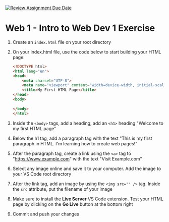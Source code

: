[![Review Assignment Due Date](https://classroom.github.com/assets/deadline-readme-button-22041afd0340ce965d47ae6ef1cefeee28c7c493a6346c4f15d667ab976d596c.svg)](https://classroom.github.com/a/Opsok1cO)
# Web 1 - Intro to Web Dev 1 Exercise

1. Create an `index.html` file on your root directory
2. On your index.html file, use the code below to start building your HTML page:

    ```html
    <!DOCTYPE html>
    <html lang="en">
    <head>
        <meta charset="UTF-8">
        <meta name="viewport" content="width=device-width, initial-scale=1.0">
        <title>My First HTML Page</title>
    </head>
    <body>
        
    </body>
    </html>
    ```

3. Inside the `<body>` tags, add a heading, add an `<h1>` heading "Welcome to my first HTML page"
4. Below the h1 tag, add a paragraph tag with the text "This is my first paragraph in HTML. I'm learning how to create web pages!"
5. After the paragraph tag, create a link using the `<a>` tag to "https://www.example.com" with the text "Visit Example.com"
6. Select any image online and save it to your computer. Add the image to your VS Code root directory
7. After the link tag, add an image by using the `<img src="" />` tag. Inside the `src` attribute, put the filename of your image
8. Make sure to install the **Live Server** VS Code extension. Test your HTML page by clicking on the **Go Live** button at the bottom right
9. Commit and push your changes
